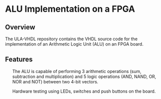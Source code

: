 # ALU Implementation on a FPGA
## Overview 
<p>The ULA-VHDL repository contains the VHDL source code for the implementation of an Arithmetic Logic Unit (ALU) on an FPGA board. </p>

## Features
<p> <ul> The ALU is capable of performing 3 arithmetic operations (sum, subtraction and multiplication) and 5 logic operations (AND, NAND, OR, NOR and NOT) between two 4-bit vectors.</ul>
<ul> Hardware testing using LEDs, switches and push buttons on the board.</ul></p>
